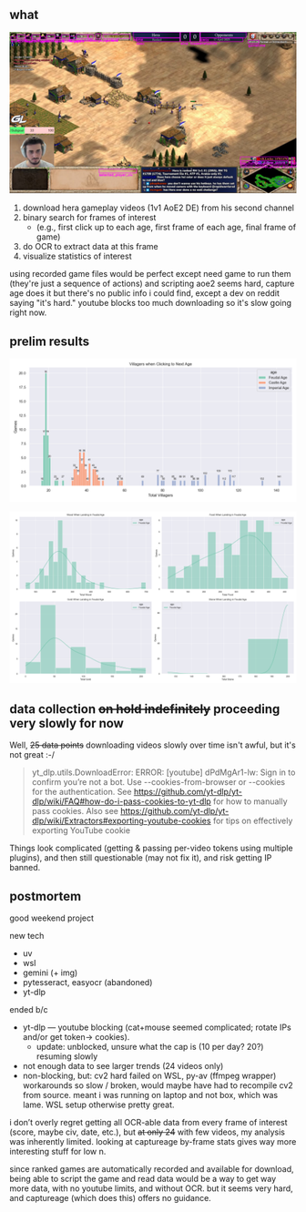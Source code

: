 ## what

![](img/visualized_rectangles.moz90.jpg)

1. download hera gameplay videos (1v1 AoE2 DE) from his second channel
2. binary search for frames of interest
   -  (e.g., first click up to each age, first frame of each age, final frame of game)
3. do OCR to extract data at this frame
4. visualize statistics of interest

using recorded game files would be perfect except need game to run them (they're just a sequence of actions) and scripting aoe2 seems hard, capture age does it but there's no public info i could find, except a dev on reddit saying "it's hard." youtube blocks too much downloading so it's slow going right now.

## prelim results

![](img/villagers-at-age-click.png)

![](img/resources-at-feudal-land.png)

## data collection ~~on hold indefinitely~~ proceeding very slowly for now

Well, ~~25 data points~~ downloading videos slowly over time isn't awful, but it's not great :-/

> yt_dlp.utils.DownloadError: ERROR: [youtube] dPdMgAr1-lw: Sign in to confirm you’re not a bot. Use --cookies-from-browser or --cookies for the authentication. See https://github.com/yt-dlp/yt-dlp/wiki/FAQ#how-do-i-pass-cookies-to-yt-dlp for how to manually pass cookies. Also see https://github.com/yt-dlp/yt-dlp/wiki/Extractors#exporting-youtube-cookies for tips on effectively exporting YouTube cookie

Things look complicated (getting & passing per-video tokens using multiple plugins), and then still questionable (may not fix it), and risk getting IP banned.

## postmortem

good weekend project

new tech

-  uv
-  wsl
-  gemini (+ img)
-  pytesseract, easyocr (abandoned)
-  yt-dlp

ended b/c

-  yt-dlp — youtube blocking (cat+mouse seemed complicated; rotate IPs and/or get token→ cookies).
   -  update: unblocked, unsure what the cap is (10 per day? 20?) resuming slowly
-  not enough data to see larger trends (24 videos only)
-  non-blocking, but: cv2 hard failed on WSL, py-av (ffmpeg wrapper) workarounds so slow / broken, would maybe have had to recompile cv2 from source. meant i was running on laptop and not box, which was lame. WSL setup otherwise pretty great.

i don’t overly regret getting all OCR-able data from every frame of interest (score, maybe civ, date, etc.), but ~~at only 24~~ with few videos, my analysis was inherently limited. looking at captureage by-frame stats gives way more interesting stuff for low n.

since ranked games are automatically recorded and available for download, being able to script the game and read data would be a way to get way more data, with no youtube limits, and without OCR. but it seems very hard, and captureage (which does this) offers no guidance.
